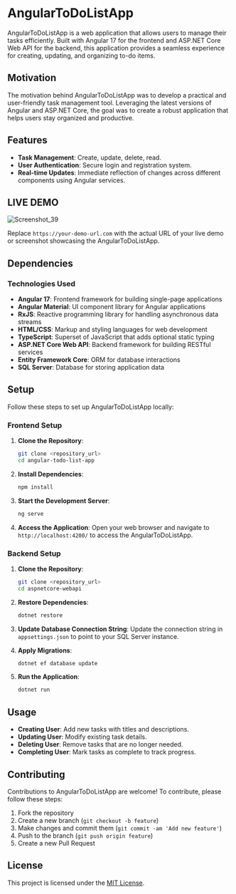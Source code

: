 # AngularToDoListApp

AngularToDoListApp is a web application that allows users to manage their tasks efficiently. Built with Angular 17 for the frontend and ASP.NET Core Web API for the backend, this application provides a seamless experience for creating, updating, and organizing to-do items.

## Motivation

The motivation behind AngularToDoListApp was to develop a practical and user-friendly task management tool. Leveraging the latest versions of Angular and ASP.NET Core, the goal was to create a robust application that helps users stay organized and productive.

## Features

- **Task Management**: Create, update, delete, read.
- **User Authentication**: Secure login and registration system.
- **Real-time Updates**: Immediate reflection of changes across different components using Angular services.

## LIVE DEMO
![Screenshot_39](https://github.com/DavitMamardashvili/angular-user-managment-system/assets/133438090/b7b87292-ba8c-4f88-8194-879f778f7879)

Replace `https://your-demo-url.com` with the actual URL of your live demo or screenshot showcasing the AngularToDoListApp.

## Dependencies

### Technologies Used

- **Angular 17**: Frontend framework for building single-page applications
- **Angular Material**: UI component library for Angular applications
- **RxJS**: Reactive programming library for handling asynchronous data streams
- **HTML/CSS**: Markup and styling languages for web development
- **TypeScript**: Superset of JavaScript that adds optional static typing
- **ASP.NET Core Web API**: Backend framework for building RESTful services
- **Entity Framework Core**: ORM for database interactions
- **SQL Server**: Database for storing application data

## Setup

Follow these steps to set up AngularToDoListApp locally:

### Frontend Setup

1. **Clone the Repository**: 
    ```bash
    git clone <repository_url>
    cd angular-todo-list-app
    ```

2. **Install Dependencies**: 
    ```bash
    npm install
    ```

3. **Start the Development Server**: 
    ```bash
    ng serve
    ```

4. **Access the Application**: 
    Open your web browser and navigate to `http://localhost:4200/` to access the AngularToDoListApp.

### Backend Setup

1. **Clone the Repository**: 
    ```bash
    git clone <repository_url>
    cd aspnetcore-webapi
    ```

2. **Restore Dependencies**: 
    ```bash
    dotnet restore
    ```

3. **Update Database Connection String**: 
    Update the connection string in `appsettings.json` to point to your SQL Server instance.

4. **Apply Migrations**: 
    ```bash
    dotnet ef database update
    ```

5. **Run the Application**: 
    ```bash
    dotnet run
    ```

## Usage

- **Creating User**: Add new tasks with titles and descriptions.
- **Updating User**: Modify existing task details.
- **Deleting User**: Remove tasks that are no longer needed.
- **Completing User**: Mark tasks as complete to track progress.

## Contributing

Contributions to AngularToDoListApp are welcome! To contribute, please follow these steps:

1. Fork the repository
2. Create a new branch (`git checkout -b feature`)
3. Make changes and commit them (`git commit -am 'Add new feature'`)
4. Push to the branch (`git push origin feature`)
5. Create a new Pull Request

## License

This project is licensed under the [MIT License](LICENSE).

